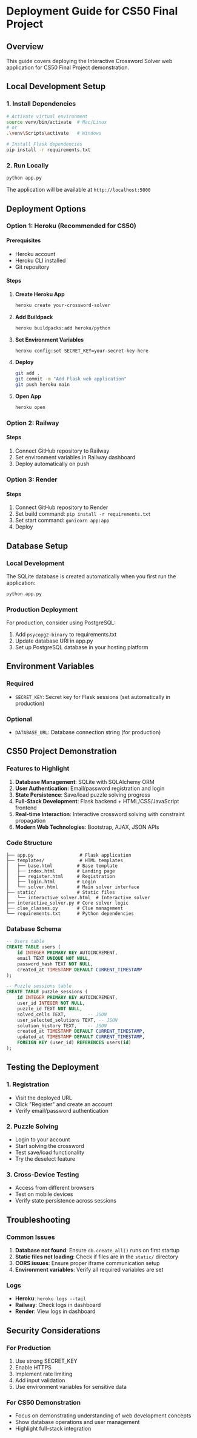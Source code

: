 # Deployment Guide for CS50 Final Project

## Overview
This guide covers deploying the Interactive Crossword Solver web application for CS50 Final Project demonstration.

## Local Development Setup

### 1. Install Dependencies
```bash
# Activate virtual environment
source venv/bin/activate  # Mac/Linux
# or
.\venv\Scripts\activate   # Windows

# Install Flask dependencies
pip install -r requirements.txt
```

### 2. Run Locally
```bash
python app.py
```
The application will be available at `http://localhost:5000`

## Deployment Options

### Option 1: Heroku (Recommended for CS50)

#### Prerequisites
- Heroku account
- Heroku CLI installed
- Git repository

#### Steps
1. **Create Heroku App**
   ```bash
   heroku create your-crossword-solver
   ```

2. **Add Buildpack**
   ```bash
   heroku buildpacks:add heroku/python
   ```

3. **Set Environment Variables**
   ```bash
   heroku config:set SECRET_KEY=your-secret-key-here
   ```

4. **Deploy**
   ```bash
   git add .
   git commit -m "Add Flask web application"
   git push heroku main
   ```

5. **Open App**
   ```bash
   heroku open
   ```

### Option 2: Railway

#### Steps
1. Connect GitHub repository to Railway
2. Set environment variables in Railway dashboard
3. Deploy automatically on push

### Option 3: Render

#### Steps
1. Connect GitHub repository to Render
2. Set build command: `pip install -r requirements.txt`
3. Set start command: `gunicorn app:app`
4. Deploy

## Database Setup

### Local Development
The SQLite database is created automatically when you first run the application:
```bash
python app.py
```

### Production Deployment
For production, consider using PostgreSQL:
1. Add `psycopg2-binary` to requirements.txt
2. Update database URI in app.py
3. Set up PostgreSQL database in your hosting platform

## Environment Variables

### Required
- `SECRET_KEY`: Secret key for Flask sessions (set automatically in production)

### Optional
- `DATABASE_URL`: Database connection string (for production)

## CS50 Project Demonstration

### Features to Highlight
1. **Database Management**: SQLite with SQLAlchemy ORM
2. **User Authentication**: Email/password registration and login
3. **State Persistence**: Save/load puzzle solving progress
4. **Full-Stack Development**: Flask backend + HTML/CSS/JavaScript frontend
5. **Real-time Interaction**: Interactive crossword solving with constraint propagation
6. **Modern Web Technologies**: Bootstrap, AJAX, JSON APIs

### Code Structure
```
├── app.py                 # Flask application
├── templates/             # HTML templates
│   ├── base.html         # Base template
│   ├── index.html        # Landing page
│   ├── register.html     # Registration
│   ├── login.html        # Login
│   └── solver.html       # Main solver interface
├── static/               # Static files
│   └── interactive_solver.html  # Interactive solver
├── interactive_solver.py # Core solver logic
├── clue_classes.py       # Clue management
└── requirements.txt      # Python dependencies
```

### Database Schema
```sql
-- Users table
CREATE TABLE users (
    id INTEGER PRIMARY KEY AUTOINCREMENT,
    email TEXT UNIQUE NOT NULL,
    password_hash TEXT NOT NULL,
    created_at TIMESTAMP DEFAULT CURRENT_TIMESTAMP
);

-- Puzzle sessions table
CREATE TABLE puzzle_sessions (
    id INTEGER PRIMARY KEY AUTOINCREMENT,
    user_id INTEGER NOT NULL,
    puzzle_id TEXT NOT NULL,
    solved_cells TEXT,        -- JSON
    user_selected_solutions TEXT, -- JSON
    solution_history TEXT,    -- JSON
    created_at TIMESTAMP DEFAULT CURRENT_TIMESTAMP,
    updated_at TIMESTAMP DEFAULT CURRENT_TIMESTAMP,
    FOREIGN KEY (user_id) REFERENCES users(id)
);
```

## Testing the Deployment

### 1. Registration
- Visit the deployed URL
- Click "Register" and create an account
- Verify email/password authentication

### 2. Puzzle Solving
- Login to your account
- Start solving the crossword
- Test save/load functionality
- Try the deselect feature

### 3. Cross-Device Testing
- Access from different browsers
- Test on mobile devices
- Verify state persistence across sessions

## Troubleshooting

### Common Issues
1. **Database not found**: Ensure `db.create_all()` runs on first startup
2. **Static files not loading**: Check if files are in the `static/` directory
3. **CORS issues**: Ensure proper iframe communication setup
4. **Environment variables**: Verify all required variables are set

### Logs
- **Heroku**: `heroku logs --tail`
- **Railway**: Check logs in dashboard
- **Render**: View logs in dashboard

## Security Considerations

### For Production
1. Use strong SECRET_KEY
2. Enable HTTPS
3. Implement rate limiting
4. Add input validation
5. Use environment variables for sensitive data

### For CS50 Demonstration
- Focus on demonstrating understanding of web development concepts
- Show database operations and user management
- Highlight full-stack integration 